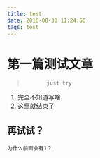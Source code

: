 ```yaml
---
title: test
date: 2016-08-30 11:24:56
tags: test
---
```

# 第一篇测试文章
>            just try

1. 完全不知道写啥
2. 这里就结束了

## 再试试？


```
为什么前面会有1？
```